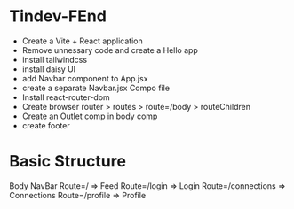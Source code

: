 # Tindev-FEnd

- Create a Vite + React application
- Remove unnessary code and create a Hello app
- install tailwindcss
- install daisy UI
- add Navbar component to App.jsx
- create a separate Navbar.jsx Compo file
- Install react-router-dom
- Create browser router > routes > route=/body > routeChildren
- Create an Outlet comp in body comp
- create footer


# Basic Structure

Body
    NavBar
    Route=/ => Feed
    Route=/login => Login
    Route=/connections => Connections
    Route=/profile => Profile